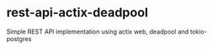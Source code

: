 # rest-api-actix-deadpool
Simple REST API implementation using actix web, deadpool and tokio-postgres
